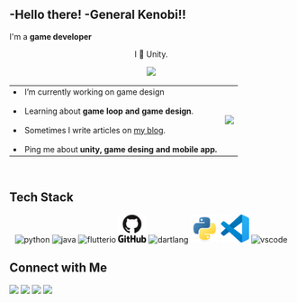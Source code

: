

<h2>-Hello there!   
  -General Kenobi!!</h2>
<p align="left">I'm a <strong>game developer</strong>
</p>
<p align="center">I 💜 Unity.  </p>

<p align= "center" >
<img src="https://media2.giphy.com/media/jAe22Ec5iICCk/giphy.gif?cid=790b7611dc75f70e82c9a408f3caff484261bd02e80c2ed5&rid=giphy.gif&ct=g" widht= "700" />
  
  </p>
  <table>

  <tr> 
<td>

<li>I’m currently working on game design </li>
<br>
<li>Learning about <strong>game loop and game design</strong>.</li>
<br>
<li>Sometimes I write articles on <a href="https://medium.com/@ahmetbhr29">my blog</a>.</li>
<br>
<li>Ping me about <strong>unity, game desing and mobile app.</li>
<td><img src="https://github-readme-stats.vercel.app/api?username=AhmetBahr&show_icons=true&theme=synthwave"></td>
</td>  
  </tr>
 </table>

<br>
<h2>Tech Stack</h2>
<p align="center">
<img src="https://raw.githubusercontent.com/jmnote/z-icons/master/svg/csharp.svg" alt="python" width="50" height="50" />     <img src="https://raw.githubusercontent.com/jmnote/z-icons/master/svg/java.svg" alt="java" width="50" height="50" /> <img src="https://www.vectorlogo.zone/logos/flutterio/flutterio-icon.svg" alt="flutterio" width="50" height="50" /> <img img src="https://raw.githubusercontent.com/devicons/devicon/master/icons/github/github-original-wordmark.svg" alt="github" width="50" height="50" /> <img src="https://www.vectorlogo.zone/logos/dartlang/dartlang-icon.svg" alt="dartlang" width="50" height="50" /> <img  src="https://raw.githubusercontent.com/devicons/devicon/master/icons/python/python-original.svg" alt="python" width="50" height="50" />     <img src="https://raw.githubusercontent.com/github/explore/80688e429a7d4ef2fca1e82350fe8e3517d3494d/topics/visual-studio-code/visual-studio-code.png" alt="vscode" width="50" height="50" />  
<img src="https://user-images.githubusercontent.com/95883970/200135687-1ab66905-b7e4-4802-b0fa-52bcf05b992a.png" alt="vscode" width="50" height="50" />  
<br>

  
  
<h2>Connect with Me</h2>
<p align="center">

<a href="https://www.linkedin.com/in/ahmetbahar/"><img src="https://img.shields.io/badge/-Ahmet%20Bahar-0077B5?style=flat&logo=Linkedin&logoColor=orange"/></a>
<a href="mailto:ahmetbhr29@gmail.com"><img src="https://img.shields.io/badge/-ahmetbhr29@gmail.com-D14836?style=flat&logo=Gmail&logoColor=orange"/></a>
<a href="https://twitter.com/Ahmetbharr"><img src="https://img.shields.io/badge/-@Ahmetbharr-1769FF?style=flat&logo=Twitter&logoColor=orange"/></a>
<a href="https://www.instagram.com/ahmetbharr/"><img src="https://img.shields.io/badge/-@ahmetbharr-E4405F?style=flat&logo=Instagram&logoColor=orange"/></a>
</p>

